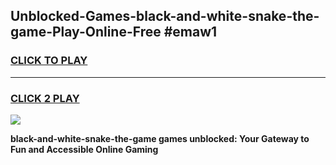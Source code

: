 
## Unblocked-Games-black-and-white-snake-the-game-Play-Online-Free #emaw1
<h3>
<a href="https://us.freeplayer.one?title=black-and-white-snake-the-game&ref=10M">CLICK TO PLAY</a></h3>
<hr>

<h3>
<a href="https://us.freeplayer.one?title=black-and-white-snake-the-game&ref=10M">CLICK 2 PLAY</a>
  
</h3>

<a href="https://us.freeplayer.one?title=black-and-white-snake-the-game&ref=10M"><img src="https://clearcache.store/games.png"></a>


**black-and-white-snake-the-game games unblocked: Your Gateway to Fun and Accessible Online Gaming**
